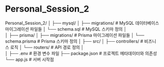 # Personal_Session_2
 
Personal_Session_2/
│
├── mysql/
│   ├── migrations/   # MySQL 데이터베이스 마이그레이션 파일들
│   └── schema.sql    # MySQL 스키마 정의
│    
│
├── prisma/
│   ├── migrations/   # Prisma 마이그레이션 파일들
│   └── schema.prisma # Prisma 스키마 정의
│
├── src/
│   ├── controllers/  # 비즈니스 로직
│   └── routers/      # API 경로 정의
│   
│
├── .env              # 환경 변수 파일
├── package.json      # 프로젝트 메타데이터와 의존성
└── app.js            # 서버 시작점
